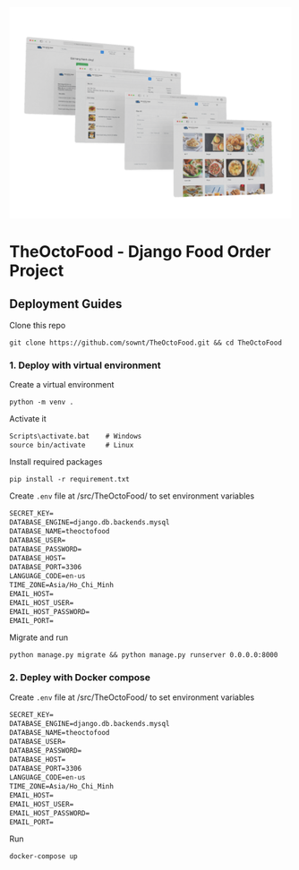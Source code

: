 ![theoctofood](images/banner.png)
# TheOctoFood - Django Food Order Project
## Deployment Guides
Clone this repo
```
git clone https://github.com/sownt/TheOctoFood.git && cd TheOctoFood
```
### 1. Deploy with virtual environment
Create a virtual environment
```
python -m venv .
```
Activate it
```
Scripts\activate.bat    # Windows
source bin/activate     # Linux
```
Install required packages
```
pip install -r requirement.txt
```
Create `.env` file at /src/TheOctoFood/ to set environment variables
```
SECRET_KEY=
DATABASE_ENGINE=django.db.backends.mysql
DATABASE_NAME=theoctofood
DATABASE_USER=
DATABASE_PASSWORD=
DATABASE_HOST=
DATABASE_PORT=3306
LANGUAGE_CODE=en-us
TIME_ZONE=Asia/Ho_Chi_Minh
EMAIL_HOST=
EMAIL_HOST_USER=
EMAIL_HOST_PASSWORD=
EMAIL_PORT=
```
Migrate and run
```
python manage.py migrate && python manage.py runserver 0.0.0.0:8000
```
### 2. Depley with Docker compose
Create `.env` file at /src/TheOctoFood/ to set environment variables
```
SECRET_KEY=
DATABASE_ENGINE=django.db.backends.mysql
DATABASE_NAME=theoctofood
DATABASE_USER=
DATABASE_PASSWORD=
DATABASE_HOST=
DATABASE_PORT=3306
LANGUAGE_CODE=en-us
TIME_ZONE=Asia/Ho_Chi_Minh
EMAIL_HOST=
EMAIL_HOST_USER=
EMAIL_HOST_PASSWORD=
EMAIL_PORT=
```
Run
```
docker-compose up
```
